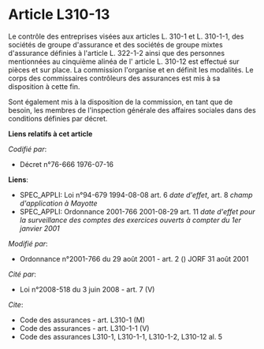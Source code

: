 # Article L310-13

Le contrôle des entreprises visées aux articles L. 310-1 et L. 310-1-1, des sociétés de groupe d'assurance et des sociétés de
groupe mixtes d'assurance définies à l'article L. 322-1-2 ainsi que des personnes mentionnées au cinquième alinéa de l'
article L. 310-12 est effectué sur pièces et sur place. La commission l'organise et en définit les modalités. Le corps des
commissaires contrôleurs des assurances est mis à sa disposition à cette fin.

Sont également mis à la disposition de la commission, en tant que de besoin, les membres de l'inspection générale des
affaires sociales dans des conditions définies par décret.

**Liens relatifs à cet article**

_Codifié par_:

  - Décret n°76-666 1976-07-16

**Liens**:

  - SPEC_APPLI: Loi n°94-679 1994-08-08 art. 6 *date d'effet*, art. 8 *champ d'application à Mayotte*
  - SPEC_APPLI: Ordonnance 2001-766 2001-08-29 art. 11 *date d'effet pour la surveillance des comptes des exercices ouverts à compter du 1er janvier 2001*

_Modifié par_:

  - Ordonnance n°2001-766 du 29 août 2001 - art. 2 () JORF 31 août 2001

_Cité par_:

  - Loi n°2008-518 du 3 juin 2008 - art. 7 (V)

_Cite_:

  - Code des assurances - art. L310-1 (M)
  - Code des assurances - art. L310-1-1 (V)
  - Code des assurances L310-1, L310-1-1, L310-1-2, L310-12 al. 5
